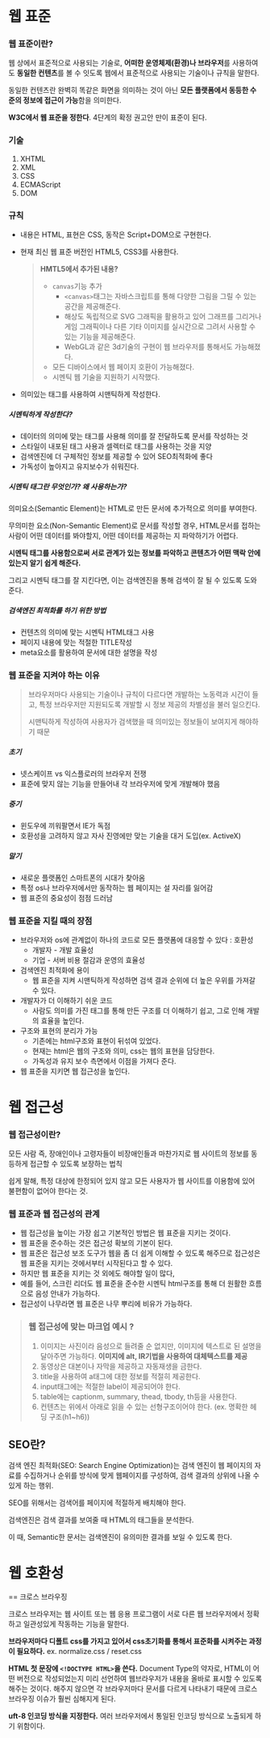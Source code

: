 # 웹 표준

### 웹 표준이란?

웹 상에서 표준적으로 사용되는 기술로, 
**어떠한 운영체제(환경)나 브라우저**를 사용하여도 **동일한 컨텐츠**를 볼 수 잇도록 웹에서 표준적으로 사용되는 기술이나 규칙을 말한다.

동일한 컨텐츠란 완벽히 똑같은 화면을 의미하는 것이 아닌 **모든 플랫폼에서 동등한 수준의 정보에 접근이 가능**함을 의미한다.

**W3C에서 웹 표준을 정한다**. 4단계의 확정 권고안 만이 표준이 된다.

### 기술

1. XHTML
2. XML
3. CSS
4. ECMAScript
5. DOM

### 규칙

- 내용은 HTML, 표현은 CSS, 동작은 Script+DOM으로 구현한다.

- 현재 최신 웹 표준 버전인 HTML5, CSS3를 사용한다.

  > **HMTL5에서 추가된 내용?**
  >
  > - `canvas`기능 추가
  >   - `<canvas>`태그는 자바스크립트를 통해 다양한 그림을 그릴 수 있는 공간을 제공해준다.
  >   - 해상도 독립적으로 SVG 그래픽을 활용하고 있어 그래프를 그리거나 게임 그래픽이나 다른 기타 이미지를 실시간으로 그려서 사용할 수 있는 기능을 제공해준다.
  >   - WebGL과 같은 3d기술의 구현이 웹 브라우저를 통해서도 가능해졌다.
  > - 모든 디바이스에서 웹 페이지 호환이 가능해졌다.
  > - 시멘틱 웹 기술을 지원하기 시작했다.

- 의미있는 태그를 사용하여 시맨틱하게 작성한다.

##### 시멘틱하게 작성한다?

- 데이터의 의미에 맞는 태그를 사용해 의미를 잘 전달하도록 문서를 작성하는 것
- 스타일이 내포된 태그 사용과 셀렉터로 태그를 사용하는 것을 지양
- 검색엔진에 더 구체적인 정보를 제공할 수 있어 SEO최적화에 좋다
- 가독성이 높아지고 유지보수가 쉬워진다.

##### 시멘틱 태그란 무엇인가? 왜 사용하는가?

의미요소(Semantic Element)는 HTML로 만든 문서에 추가적으로 의미를 부여한다.

무의미한 요소(Non-Semantic Element)로 문서를 작성할 경우, HTML문서를 접하는 사람이 어떤 데이터를 봐야할지, 어떤 데이터를 제공하는 지 파악하기가 어렵다.

**시멘틱 태그를 사용함으로써 서로 관계가 있는 정보를 파악하고 콘텐츠가 어떤 맥락 안에 있는지 알기 쉽게 해준다.**

그리고 시멘틱 태그를 잘 지킨다면, 이는 검색엔진을 통해 검색이 잘 될 수 있도록 도와준다.

##### 검색엔진 최적화를 하기 위한 방법

- 컨텐츠의 의미에 맞는 시멘틱 HTML태그 사용
- 페이지 내용에 맞는 적절한 TITLE작성
- meta요소를 활용하여 문서에 대한 설명을 작성

### 웹 표준을 지켜야 하는 이유

> 브라우저마다 사용되는 기술이나 규칙이 다르다면 개발하는 노동력과 시간이 들고, 특정 브라우저만 지원되도록 개발할 시 정보 제공의 차별성을 불러 일으킨다.
>
> 시맨틱하게 작성하여 사용자가 검색했을 때 의미있는 정보들이 보여지게 해야하기 때문

##### 초기

- 넷스케이프 vs 익스플로러의 브라우저 전쟁
- 표준에 맞지 않는 기능을 만들어내 각 브라우저에 맞게 개발해야 했음

##### 중기

- 윈도우에 끼워팔면서 IE가 독점
- 호환성을 고려하지 않고 자사 진영에만 맞는 기술을 대거 도입(ex. ActiveX)

##### 말기

- 새로운 플랫폼인 스마트폰의 시대가 찾아옴
- 특정 os나 브라우저에서만 동작하는 웹 페이지는 설 자리를 잃어감
- 웹 표준의 중요성이 점점 드러남

### 웹 표준을 지킬 때의 장점

- 브라우저와 os에 관계없이 하나의 코드로 모든 플랫폼에 대응할 수 있다 : 호환성
  - 개발자 - 개발 효율성
  - 기업 - 서버 비용 절감과 운영의 효율성
- 검색엔진 최적화에 용이
  - 웹 표준을 지켜 시맨틱하게 작성하면 검색 결과 순위에 더 높은 우위를 가져갈 수 있다.
- 개발자가 더 이해하기 쉬운 코드
  - 사람도 의미를 가진 태그를 통해 만든 구조를 더 이해하기 쉽고, 그로 인해 개발의 효율을 높인다.
- 구조와 표현의 분리가 가능
  - 기존에는 html구조와 표현이 뒤섞여 있었다.
  - 현재는 html은 웹의 구조와 의미, css는 웹의 표현을 담당한다.
  - 가독성과 유지 보수 측면에서 이점을 가져다 준다.
- 웹 표준을 지키면 웹 접근성을 높인다.



# 웹 접근성

### 웹 접근성이란?

모든 사람 즉, 장애인이나 고령자들이 비장애인들과 마찬가지로 웹 사이트의 정보를 동등하게 접근할 수 있도록 보장하는 법칙

쉽게 말해, 특정 대상에 한정되어 있지 않고 모든 사용자가 웹 사이트를 이용함에 있어 불편함이 없어야 한다는 것.

### 웹 표준과 웹 접근성의 관계

- 웹 접근성을 높이는 가장 쉽고 기본적인 방법은 웹 표준을 지키는 것이다.
- 웹 표준을 준수하는 것은 접근성 확보의 기본이 된다.
- 웹 표준은 접근성 보조 도구가 웹을 좀 더 쉽게 이해할 수 있도록 해주므로 접근성은 웹 표준을 지키는 것에서부터 시작된다고 할 수 있다.
- 하지만 웹 표준을 지키는 것 외에도 해야할 일이 많다,
- 예를 들어, 스크린 리더도 웹 표준을 준수한 시멘틱 html구조를 통해 더 원활한 흐름으로 음성 안내가 가능하다.
- 접근성이 나무라면 웹 표준은 나무 뿌리에 비유가 가능하다.

> ### 웹 접근성에 맞는 마크업 예시 ?
>
> 1. 이미지는 사진이라 음성으로 들려줄 순 없지만, 이미지에 텍스트로 된 설명을 달아주면 가능하다. **이미지에 alt, IR기법을 사용하여 대체텍스트를 제공**
> 2. 동영상은 대본이나 자막을 제공하고 자동재생을 금한다.
> 3. title을 사용하여 a태그에 대한 정보를 적절히 제공한다.
> 4. input태그에는 적절한 label이 제공되어야 한다.
> 5. table에는 captionm, summary, thead, tbody, th등을 사용한다.
> 6. 컨텐츠는 위에서 아래로 읽을 수 있는 선형구조이어야 한다. (ex. 명확한 헤딩 구조(h1~h6))



## SEO란?

검색 엔진 최적화(SEO: Search Engine Optimization)는 검색 엔진이 웹 페이지의 자료를 수집하거나 순위를 방식에 맞게 웹페이지를 구성하여, 검색 결과의 상위에 나올 수 있게 하는 행위.

SEO를 위해서는 검색어를 페이지에 적절하게 배치해야 한다.

검색엔진은 검색 결과를 보여줄 때 HTML의 태그들을 분석한다.

이 때, Semantic한 문서는 검색엔진이 유의미한 결과를 보일 수 있도록 한다.



# 웹 호환성

== 크로스 브라우징

크로스 브라우저는 웹 사이트 또는 웹 응용 프로그램이 서로 다른 웹 브라우저에서 정확하고 일관성있게 작동하는 기능을 말한다.

**브라우저마다 디폴트 css를 가지고 있어서 css초기화를 통해서 표준화를 시켜주는 과정이 필요하다.**
ex. normalize.css / reset.css

**HTML 첫 문장에 `<!DOCTYPE HTML>`을 쓴다.**
Document Type의 약자로, HTML이 어떤 버전으로 작성되었는지 미리 선언하여 웹브라우저가 내용을 올바로 표시할 수 있도록 해주는 것이다. 
해주지 않으면 각 브라우저마다 문서를 다르게 나타내기 때문에 크로스 브라우징 이슈가 훨씬 심해지게 된다.

**uft-8 인코딩 방식을 지정한다.**
여러 브라우저에서 통일된 인코딩 방식으로 노출되게 하기 위함이다.
